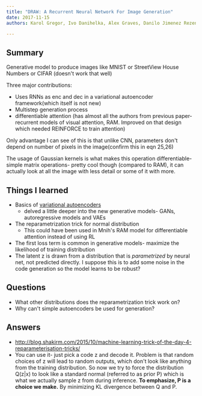 ```yaml
---
title: "DRAW: A Recurrent Neural Network For Image Generation"
date: 2017-11-15
authors: Karol Gregor, Ivo Danihelka, Alex Graves, Danilo Jimenez Rezende, Daan Wierstra

---
```


## Summary

Generative model to produce images like MNIST or StreetView House Numbers or
CIFAR (doesn't work that well)

Three major contributions:
- Uses RNNs as enc and dec in a variational autoencoder framework(which itself
  is not new)
- Multistep generation process 
- differentiable attention (has almost all the authors from previous paper-
  recurrent models of visual attention, RAM. Improved on that design which
  needed REINFORCE to train attention) 

Only advantage I can see of this is that unlike CNN, parameters don't depend on
number of pixels in the image(confirm this in eqn 25,26)

The usage of Gaussian kernels is what makes this operation differentiable-
simple matrix operations- pretty cool though (compared to RAM), it can
actually look at all the image with less detail or some of it with more.

## Things I learned

- Basics of [variational autoencoders](jaan.io/what-is-variational-autoencoder-vae-tutorial/)
    - delved a little deeper into the new generative models- GANs, autoregressive models and VAEs
- The reparametrization trick for normal distribution
    - This could have been used in Mnih's RAM model for differentiable
      attention instead of using RL
- The first loss term is common in generative models- maximize the likelihood
  of training distribution
- The latent z is drawn from a distribution that is *parametrized* by neural
  net, not predicted directly. I suppose this is to add some noise in the code
  generation so the model learns to be robust?


## Questions

- What other distributions does the reparametrization trick work on?
- Why can't simple autoencoders be used for generation?

## Answers

- http://blog.shakirm.com/2015/10/machine-learning-trick-of-the-day-4-reparameterisation-tricks/
- You can use it- just pick a code z and decode it. Problem is that random
  choices of z will lead to random outputs, which don't look like anything from
  the training distribution. So now we try to force the distribution Q(z|x) to
  look like a standard normal (referred to as prior P) which is what we
  actually sample z from during inference. **To emphasize, P is a choice we make.**
  By minimizing KL divergence between Q and P.
